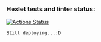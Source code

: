 ### Hexlet tests and linter status:
[![Actions Status](https://github.com/twogog/frontend-project-12/workflows/hexlet-check/badge.svg)](https://github.com/twogog/frontend-project-12/actions)
```
Still deploying...:D
```
